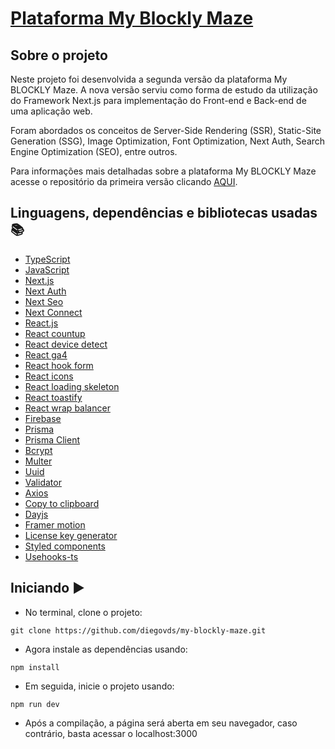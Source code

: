 # [Plataforma My Blockly Maze](https://myblocklymaze-v2.vercel.app/)

## Sobre o projeto

Neste projeto foi desenvolvida a segunda versão da plataforma My BLOCKLY Maze. A nova versão serviu como forma de estudo da utilização do Framework Next.js para implementação do Front-end e Back-end de uma aplicação web.

Foram abordados os conceitos de Server-Side Rendering (SSR), Static-Site Generation (SSG), Image Optimization, Font Optimization, Next Auth, Search Engine Optimization (SEO), entre outros.

Para informações mais detalhadas sobre a plataforma My BLOCKLY Maze acesse o repositório da primeira versão clicando [AQUI](https://github.com/diegovds/maze-game-generator#readme).

## Linguagens, dependências e bibliotecas usadas 📚

- [TypeScript](https://www.typescriptlang.org/)
- [JavaScript](https://developer.mozilla.org/pt-BR/docs/Web/JavaScript)
- [Next.js](https://nextjs.org/)
- [Next Auth](https://next-auth.js.org/)
- [Next Seo](https://github.com/garmeeh/next-seo#readme)
- [Next Connect](https://github.com/hoangvvo/next-connect#readme)
- [React.js](https://react.dev/)
- [React countup](https://github.com/glennreyes/react-countup)
- [React device detect](https://github.com/duskload/react-device-detect)
- [React ga4](https://github.com/codler/react-ga4)
- [React hook form](https://react-hook-form.com/)
- [React icons](https://react-icons.github.io/react-icons/)
- [React loading skeleton](https://github.com/dvtng/react-loading-skeleton)
- [React toastify](https://fkhadra.github.io/react-toastify/introduction)
- [React wrap balancer](https://react-wrap-balancer.vercel.app/)
- [Firebase](https://firebase.google.com/)
- [Prisma](https://www.prisma.io/)
- [Prisma Client](https://www.prisma.io/docs/concepts/components/prisma-client)
- [Bcrypt](https://github.com/kelektiv/node.bcrypt.js#readme)
- [Multer](https://github.com/expressjs/multer#readme)
- [Uuid](https://github.com/uuidjs/uuid#readme)
- [Validator](https://github.com/validatorjs/validator.js)
- [Axios](https://axios-http.com/)
- [Copy to clipboard](https://github.com/sudodoki/copy-to-clipboard#readme)
- [Dayjs](https://day.js.org/)
- [Framer motion](https://www.framer.com/motion/)
- [License key generator](https://github.com/emresengul/license-key-generator#readme)
- [Styled components](https://styled-components.com/)
- [Usehooks-ts](https://usehooks-ts.com/)

## Iniciando ▶️

- No terminal, clone o projeto:

```
git clone https://github.com/diegovds/my-blockly-maze.git
```

- Agora instale as dependências usando:

```
npm install
```

- Em seguida, inicie o projeto usando:

```
npm run dev
```

- Após a compilação, a página será aberta em seu navegador, caso contrário, basta acessar o localhost:3000
